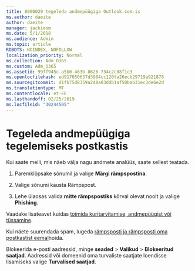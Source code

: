 ```yaml
---
title: 8000029 tegeleda andmepüügiga Outlook.com-is
ms.author: daeite
author: daeite
manager: jackiesm
ms.date: 5/1/2018
ms.audience: Admin
ms.topic: article
ROBOTS: NOINDEX, NOFOLLOW
localization_priority: Normal
ms.collection: Adm_O365
ms.custom: Adm_O365
ms.assetid: 99ff945c-a5b0-463b-8626-734c2c88f1c3
ms.openlocfilehash: ed917050637d3984cc120fa26ecb29719a921878
ms.sourcegitcommit: d1fb75d8359a248a03ddb1af50bab31ec3de6e2d
ms.translationtype: MT
ms.contentlocale: et-EE
ms.lasthandoff: 02/25/2019
ms.locfileid: "30244505"
---
```

# <a name="deal-with-phishing-scams-in-your-inbox"></a>Tegeleda andmepüügiga tegelemiseks postkastis

Kui saate meili, mis näeb välja nagu andmete analüüs, saate sellest teatada.
  
1. Paremklõpsake sõnumil ja valige **Märgi rämpspostina**. 
    
2. Valige sõnumi kausta Rämpspost.
    
3. Lehe ülaosas valida **mitte rämpspostiks** kõrval olevat noolt ja valige **Phishing**. 
    
Vaadake lisateavet kuidas [toimida kuritarvitamise, andmepüügist või tüssamine](https://go.microsoft.com/fwlink/p/?linkid=873139).
  
Kui näete suurendada spam, lugeda [rämpsposti ja rämpsposti oma postkastist eemal](https://go.microsoft.com/fwlink/p/?linkid=873140)hoida.
  
Blokeerida e-posti aadressid, minge **seaded** \> **Valikud** \> **Blokeeritud saatjad**. Aadressid või domeenid oma turvaliste saatjate loendisse lisamiseks valige **Turvalised saatjad**. 
  

